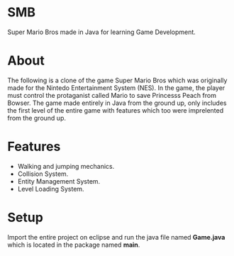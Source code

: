 # SMB
Super Mario Bros made in Java for learning Game Development.

# About
The following is a clone of the game Super Mario Bros which was originally made for the Nintedo Entertainment System (NES). In the game, the player must control the protaganist called Mario to save Princesss Peach from Bowser. The game made entirely in Java from the ground up, only includes the first level of the entire game with features which too were imprelented from the ground up.


# Features
- Walking and jumping mechanics.
- Collision System.
- Entity Management System.
- Level Loading System.

# Setup
Import the entire project on eclipse and run the java file named **Game.java** which is located in the package named **main**.
